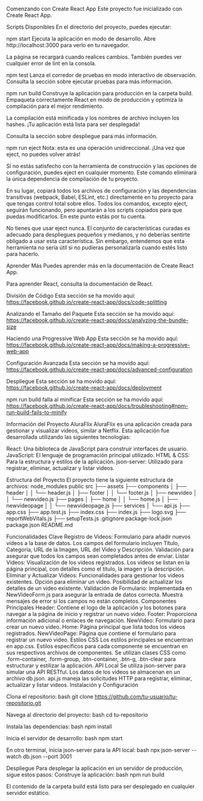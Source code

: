 Comenzando con Create React App
Este proyecto fue inicializado con Create React App.

Scripts Disponibles
En el directorio del proyecto, puedes ejecutar:

npm start
Ejecuta la aplicación en modo de desarrollo.
Abre http://localhost:3000 para verlo en tu navegador.

La página se recargará cuando realices cambios.
También puedes ver cualquier error de lint en la consola.

npm test
Lanza el corredor de pruebas en modo interactivo de observación.
Consulta la sección sobre ejecutar pruebas para más información.

npm run build
Construye la aplicación para producción en la carpeta build.
Empaqueta correctamente React en modo de producción y optimiza la compilación para el mejor rendimiento.

La compilación está minificada y los nombres de archivo incluyen los hashes.
¡Tu aplicación está lista para ser desplegada!

Consulta la sección sobre despliegue para más información.

npm run eject
Nota: esta es una operación unidireccional. ¡Una vez que eject, no puedes volver atrás!

Si no estás satisfecho con la herramienta de construcción y las opciones de configuración, puedes eject en cualquier momento. Este comando eliminará la única dependencia de compilación de tu proyecto.

En su lugar, copiará todos los archivos de configuración y las dependencias transitivas (webpack, Babel, ESLint, etc.) directamente en tu proyecto para que tengas control total sobre ellos. Todos los comandos, excepto eject, seguirán funcionando, pero apuntarán a los scripts copiados para que puedas modificarlos. En este punto estás por tu cuenta.

No tienes que usar eject nunca. El conjunto de características curadas es adecuado para despliegues pequeños y medianos, y no deberías sentirte obligado a usar esta característica. Sin embargo, entendemos que esta herramienta no sería útil si no pudieras personalizarla cuando estés listo para hacerlo.

Aprender Más
Puedes aprender más en la documentación de Create React App.

Para aprender React, consulta la documentación de React.

División de Código
Esta sección se ha movido aquí: https://facebook.github.io/create-react-app/docs/code-splitting

Analizando el Tamaño del Paquete
Esta sección se ha movido aquí: https://facebook.github.io/create-react-app/docs/analyzing-the-bundle-size

Haciendo una Progressive Web App
Esta sección se ha movido aquí: https://facebook.github.io/create-react-app/docs/making-a-progressive-web-app

Configuración Avanzada
Esta sección se ha movido aquí: https://facebook.github.io/create-react-app/docs/advanced-configuration

Despliegue
Esta sección se ha movido aquí: https://facebook.github.io/create-react-app/docs/deployment

npm run build falla al minificar
Esta sección se ha movido aquí: https://facebook.github.io/create-react-app/docs/troubleshooting#npm-run-build-fails-to-minify

Información del Proyecto
AluraFlix
AluraFlix es una aplicación creada para gestionar y visualizar videos, similar a Netflix. Esta aplicación fue desarrollada utilizando las siguientes tecnologías:

React: Una biblioteca de JavaScript para construir interfaces de usuario.
JavaScript: El lenguaje de programación principal utilizado.
HTML & CSS: Para la estructura y estilos de la aplicación.
json-server: Utilizado para registrar, eliminar, actualizar y listar videos.

Estructura del Proyecto
El proyecto tiene la siguiente estructura de archivos:
node_modules
public
src
  ├── assets
  ├── components
  │   ├── header
  │   │   └── header.js
  │   ├── footer
  │   │   └── footer.js
  │   ├── newvideo
  │   │   └── newvideo.js
  ├── pages
  │   ├── home
  │   │   └── home.js
  │   ├── newvideopage
  │   │   └── newvideopage.js
  ├── services
  │   └── api.js
  ├── app.css
  ├── app.test.js
  ├── index.css
  ├── index.js
  ├── logo.svg
  ├── reportWebVitals.js
  ├── setupTests.js
.gitignore
package-lock.json
package.json
README.md

Funcionalidades Clave
Registro de Videos: Formulario para añadir nuevos videos a la base de datos.
Los campos del formulario incluyen Título, Categoría, URL de la Imagen, URL del Video y Descripción.
Validación para asegurar que todos los campos sean completados antes de enviar.
Listar Videos: Visualización de los videos registrados.
Los videos se listan en la página principal, con detalles como el título, la imagen y la descripción.
Eliminar y Actualizar Videos: Funcionalidades para gestionar los videos existentes.
Opción para eliminar un video.
Posibilidad de actualizar los detalles de un video existente.
Validación de Formulario: Implementada en NewVideoForm.js para asegurar la entrada de datos correcta.
Muestra mensajes de error si los campos no están completos.
Componentes Principales
Header: Contiene el logo de la aplicación y los botones para navegar a la página de inicio y registrar un nuevo video.
Footer: Proporciona información adicional o enlaces de navegación.
NewVideo: Formulario para crear un nuevo video.
Home: Página principal que lista todos los videos registrados.
NewVideoPage: Página que contiene el formulario para registrar un nuevo video.
Estilos CSS
Los estilos principales se encuentran en app.css.
Estilos específicos para cada componente se encuentran en sus respectivos archivos de componentes.
Se utilizan clases CSS como .form-container, .form-group, .btn-container, .btn-g, .btn-clear para estructurar y estilizar la aplicación.
API Local
Se utiliza json-server para simular una API RESTful.
Los datos de los videos se almacenan en un archivo db.json.
api.js maneja las solicitudes HTTP para registrar, eliminar, actualizar y listar videos.
Instalación y Configuración

Clona el repositorio:
bash
git clone https://github.com/tu-usuario/tu-repositorio.git

Navega al directorio del proyecto:
bash
cd tu-repositorio

Instala las dependencias:
bash
npm install

Inicia el servidor de desarrollo:
bash
npm start

En otro terminal, inicia json-server para la API local:
bash
npx json-server --watch db.json --port 3001

Despliegue
Para desplegar la aplicación en un servidor de producción, sigue estos pasos:
Construye la aplicación:
bash
npm run build

El contenido de la carpeta build está listo para ser desplegado en cualquier servidor estático.